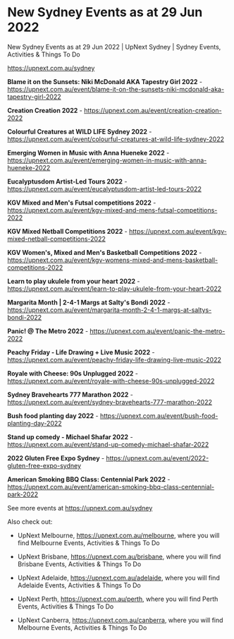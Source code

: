 # New Sydney Events as at 29 Jun 2022
New Sydney Events as at 29 Jun 2022 | UpNext Sydney | Sydney Events, Activities &amp; Things To Do

https://upnext.com.au/sydney


**Blame it on the Sunsets: Niki McDonald AKA Tapestry Girl 2022** - https://upnext.com.au/event/blame-it-on-the-sunsets-niki-mcdonald-aka-tapestry-girl-2022

**Creation Creation 2022** - https://upnext.com.au/event/creation-creation-2022

**Colourful Creatures at WILD LIFE Sydney 2022** - https://upnext.com.au/event/colourful-creatures-at-wild-life-sydney-2022

**Emerging Women in Music with Anna Hueneke 2022** - https://upnext.com.au/event/emerging-women-in-music-with-anna-hueneke-2022

**Eucalyptusdom Artist-Led Tours 2022** - https://upnext.com.au/event/eucalyptusdom-artist-led-tours-2022

**KGV Mixed and Men's Futsal competitions 2022** - https://upnext.com.au/event/kgv-mixed-and-mens-futsal-competitions-2022

**KGV Mixed Netball Competitions 2022** - https://upnext.com.au/event/kgv-mixed-netball-competitions-2022

**KGV Women's, Mixed and Men's Basketball Competitions 2022** - https://upnext.com.au/event/kgv-womens-mixed-and-mens-basketball-competitions-2022

**Learn to play ukulele from your heart 2022** - https://upnext.com.au/event/learn-to-play-ukulele-from-your-heart-2022

**Margarita Month | 2-4-1 Margs at Salty's Bondi 2022** - https://upnext.com.au/event/margarita-month-2-4-1-margs-at-saltys-bondi-2022

**Panic! @ The Metro 2022** - https://upnext.com.au/event/panic-the-metro-2022

**Peachy Friday - Life Drawing + Live Music  2022** - https://upnext.com.au/event/peachy-friday-life-drawing-live-music-2022

**Royale with Cheese: 90s Unplugged 2022** - https://upnext.com.au/event/royale-with-cheese-90s-unplugged-2022

**Sydney Bravehearts 777 Marathon 2022** - https://upnext.com.au/event/sydney-bravehearts-777-marathon-2022

**Bush food planting day 2022** - https://upnext.com.au/event/bush-food-planting-day-2022

**Stand up comedy - Michael Shafar 2022** - https://upnext.com.au/event/stand-up-comedy-michael-shafar-2022

**2022 Gluten Free Expo Sydney** - https://upnext.com.au/event/2022-gluten-free-expo-sydney

**American Smoking BBQ Class: Centennial Park 2022** - https://upnext.com.au/event/american-smoking-bbq-class-centennial-park-2022



See more events at https://upnext.com.au/sydney


Also check out:

* UpNext Melbourne, https://upnext.com.au/melbourne, where you will find Melbourne Events, Activities & Things To Do

* UpNext Brisbane, https://upnext.com.au/brisbane, where you will find Brisbane Events, Activities & Things To Do

* UpNext Adelaide, https://upnext.com.au/adelaide, where you will find Adelaide Events, Activities & Things To Do

* UpNext Perth, https://upnext.com.au/perth, where you will find Perth Events, Activities & Things To Do

* UpNext Canberra, https://upnext.com.au/canberra, where you will find Melbourne Events, Activities & Things To Do